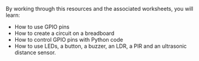 By working through this resources and the associated worksheets, you will learn:

- How to use GPIO pins
- How to create a circuit on a breadboard
- How to control GPIO pins with Python code
- How to use LEDs, a button, a buzzer, an LDR, a PIR and an ultrasonic distance sensor.

